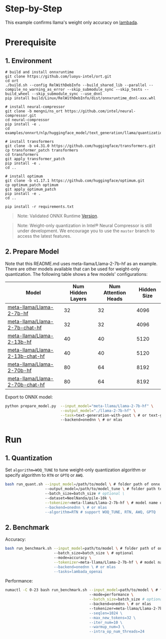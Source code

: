 Step-by-Step
============

This example confirms llama's weight only accuracy on [lambada](https://huggingface.co/datasets/lambada).

# Prerequisite

## 1. Environment
```shell
# build and install onnxruntime
git clone https://github.com/luoyu-intel/ort.git
cd ort
./build.sh --config RelWithDebInfo --build_shared_lib --parallel --compile_no_warning_as_error --skip_submodule_sync --skip_tests --build_wheel --skip_submodule_sync --use_dnnl
pip install build/Linux/RelWithDebInfo/dist/onnxruntime_dnnl-xxx.whl

# install neural-compressor
git clone -b mengni/ns_ort https://github.com/intel/neural-compressor.git
cd neural-compressor
pip install -e .
cd examples/onnxrt/nlp/huggingface_model/text_generation/llama/quantization/weight_only

# install transformers
git clone -b v4.31.0 https://github.com/huggingface/transformers.git
cp transformer_patch transformers
cd transformers
git apply transformer_patch
pip install -e .
cd ..

# install optimum
git clone -b v1.17.1 https://github.com/huggingface/optimum.git
cp optimum_patch optimum
git apply optimum_patch
pip install -e .
cd ..

pip install -r requirements.txt
```
> Note: Validated ONNX Runtime [Version](/docs/source/installation_guide.md#validated-software-environment).

> Note: Weight-only quantization in Intel® Neural Compressor is still under development. We encourage you to use the `master` branch to access the latest features.

## 2. Prepare Model

Note that this README.md uses meta-llama/Llama-2-7b-hf as an example. There are other models available that can be used for weight-only quantization. The following table shows a few models' configurations:

| Model | Num Hidden Layers| Num Attention Heads | Hidden Size |
| --- | --- | --- | --- |
| [meta-llama/Llama-2-7b-hf](https://huggingface.co/meta-llama/Llama-2-7b-hf) | 32 | 32 | 4096 |
| [meta-llama/Llama-2-7b-chat-hf](https://huggingface.co/meta-llama/Llama-2-7b-chat-hf) | 32 | 32 | 4096 |
| [meta-llama/Llama-2-13b-hf](https://huggingface.co/meta-llama/Llama-2-13b-hf) | 40 | 40 | 5120 |
| [meta-llama/Llama-2-13b-chat-hf](https://huggingface.co/meta-llama/Llama-2-13b-chat-hf) | 40 | 40 | 5120 |
| [meta-llama/Llama-2-70b-hf](https://huggingface.co/meta-llama/Llama-2-70b-hf) | 80 | 64 | 8192 |
| [meta-llama/Llama-2-70b-chat-hf](https://huggingface.co/meta-llama/Llama-2-70b-chat-hf) | 80 | 64 | 8192 |

Export to ONNX model:
```bash
python prepare_model.py  --input_model="meta-llama/Llama-2-7b-hf" \
                         --output_model="./llama-2-7b-hf" \
                         --task=text-generation-with-past \ # or text-generation
                         --backend=onednn \ # or mlas
```

# Run

## 1. Quantization

Set `algorithm=WOQ_TUNE` to tune weight-only quantization algorithm or specify algorithm to `RTN` or `GPTQ` or `AWQ`.

```bash
bash run_quant.sh --input_model=/path/to/model \ # folder path of onnx model
                  --output_model=/path/to/model_tune \ # folder path to save onnx model
                  --batch_size=batch_size # optional \
                  --dataset=NeelNanda/pile-10k \
                  --tokenizer=meta-llama/Llama-2-7b-hf \ # model name or folder path containing all relevant files for model's tokenizer
                  --backend=onednn \ # or mlas
                  --algorithm=RTN # support WOQ_TUNE, RTN, AWQ, GPTQ
```

## 2. Benchmark

Accuracy:

```bash
bash run_benchmark.sh --input_model=path/to/model \ # folder path of onnx model
                      --batch_size=batch_size \ # optional 
                      --mode=accuracy \
                      --tokenizer=meta-llama/Llama-2-7b-hf \ # model name or folder path containing all relevant files for model's tokenizer
                      --backend=onednn \ # or mlas
                      --tasks=lambada_openai
```

Performance:
```bash
numactl -C 0-23 bash run_benchmark.sh --input_model=path/to/model \ # folder path of onnx model
                                      --mode=performance \
                                      --batch_size=batch_size # optional \
                                      --backend=onednn \ # or mlas
                                      --tokenizer=meta-llama/Llama-2-7b-hf \ # model name or folder path containing all relevant files for model's tokenizer
                                      --seqlen=1024 \
                                      --max_new_tokens=32 \
                                      --iter_num=10 \
                                      --warmup_num=3 \
                                      --intra_op_num_threads=24 
```
